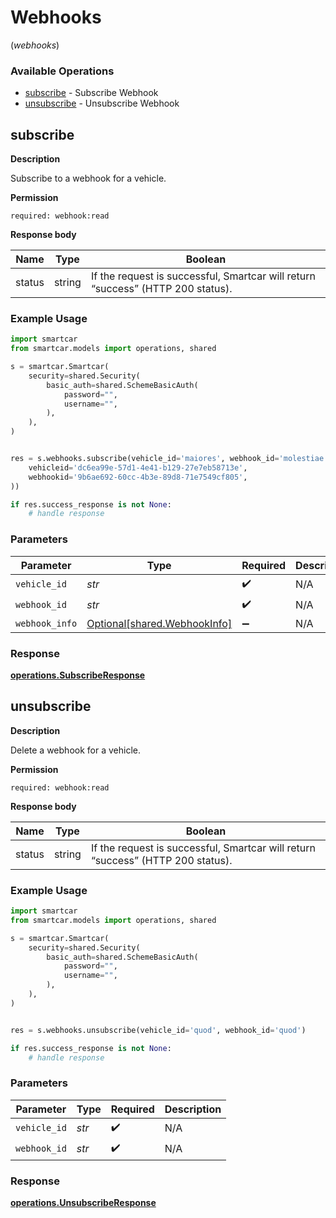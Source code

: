 # Webhooks
(*webhooks*)

### Available Operations

* [subscribe](#subscribe) - Subscribe Webhook
* [unsubscribe](#unsubscribe) - Unsubscribe Webhook

## subscribe

__Description__

Subscribe to a webhook for a vehicle.

__Permission__

`required: webhook:read`

__Response body__

|  Name 	|Type   	|Boolean   	|
|---	|---	|---	|
|  status|   string|  If the request is successful, Smartcar will return “success” (HTTP 200 status).|

### Example Usage

```python
import smartcar
from smartcar.models import operations, shared

s = smartcar.Smartcar(
    security=shared.Security(
        basic_auth=shared.SchemeBasicAuth(
            password="",
            username="",
        ),
    ),
)


res = s.webhooks.subscribe(vehicle_id='maiores', webhook_id='molestiae', webhook_info=shared.WebhookInfo(
    vehicleid='dc6ea99e-57d1-4e41-b129-27e7eb58713e',
    webhookid='9b6ae692-60cc-4b3e-89d8-71e7549cf805',
))

if res.success_response is not None:
    # handle response
```

### Parameters

| Parameter                                                          | Type                                                               | Required                                                           | Description                                                        |
| ------------------------------------------------------------------ | ------------------------------------------------------------------ | ------------------------------------------------------------------ | ------------------------------------------------------------------ |
| `vehicle_id`                                                       | *str*                                                              | :heavy_check_mark:                                                 | N/A                                                                |
| `webhook_id`                                                       | *str*                                                              | :heavy_check_mark:                                                 | N/A                                                                |
| `webhook_info`                                                     | [Optional[shared.WebhookInfo]](../../models/shared/webhookinfo.md) | :heavy_minus_sign:                                                 | N/A                                                                |


### Response

**[operations.SubscribeResponse](../../models/operations/subscriberesponse.md)**


## unsubscribe

__Description__

Delete a webhook for a vehicle.

__Permission__

`required: webhook:read`

__Response body__

|  Name 	|Type   	|Boolean   	|
|---	|---	|---	|
|  status|   string|  If the request is successful, Smartcar will return “success” (HTTP 200 status).|

### Example Usage

```python
import smartcar
from smartcar.models import operations, shared

s = smartcar.Smartcar(
    security=shared.Security(
        basic_auth=shared.SchemeBasicAuth(
            password="",
            username="",
        ),
    ),
)


res = s.webhooks.unsubscribe(vehicle_id='quod', webhook_id='quod')

if res.success_response is not None:
    # handle response
```

### Parameters

| Parameter          | Type               | Required           | Description        |
| ------------------ | ------------------ | ------------------ | ------------------ |
| `vehicle_id`       | *str*              | :heavy_check_mark: | N/A                |
| `webhook_id`       | *str*              | :heavy_check_mark: | N/A                |


### Response

**[operations.UnsubscribeResponse](../../models/operations/unsubscriberesponse.md)**

